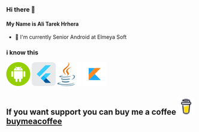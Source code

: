 ### Hi there 👋
#### My Name is Ali Tarek Hrhera

- 🔭 I'm currently Senior Android  at Elmeya Soft

### i know this 
![android](https://github.com/alihrhera/alihrhera/blob/main/android.png)    ![flutter](https://github.com/alihrhera/alihrhera/blob/main/flutter.png) ![java](https://github.com/alihrhera/alihrhera/blob/main/java.png)  ![kotlin](https://github.com/alihrhera/alihrhera/blob/main/kotlin.png)

## If you want support you can buy me a coffee ![buymeacoffee](https://github.com/alihrhera/alihrhera/blob/main/buy_me_coffe.png) [buymeacoffee](https://www.buymeacoffee.com/alihrhera)

<!--
**alihrhera/alihrhera** is a ✨ _special_ ✨ repository because its `README.md` (this file) appears on your GitHub profile.

Here are some ideas to get you started:
[![flutter](https://github.com/alihrhera/alihrhera/blob/main/flutter.png)[![java](https://github.com/alihrhera/alihrhera/blob/main/java.png)[![kotlin](https://github.com/alihrhera/alihrhera/blob/main/kotlin.png)

- 🔭 I’m currently working on ...
- 🌱 I’m currently learning ...
- 👯 I’m looking to collaborate on ...
- 🤔 I’m looking for help with ...
- 💬 Ask me about ...
- 📫 How to reach me: ...
- 😄 Pronouns: ...
- ⚡ Fun fact: ...
-->
